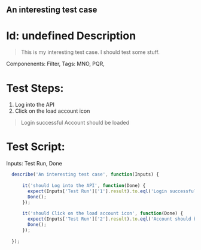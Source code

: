 An interesting test case
-----------

Id: undefined
Description
=============
> This is my interesting test case.  I should test some stuff.

Componenents: Filter,
Tags: MNO, PQR, 

Test Steps:
=============
1. Log into the API
2. Click on the load account icon
> Login successful
> Account should be loaded


Test Script:
=============

Inputs: Test Run, Done

```javascript
  describe('An interesting test case', function(Inputs) {
    
      it('should Log into the API', function(Done) {
        expect(Inputs['Test Run']['1'].result).to.eql('Login successful');
        Done();
      });
    
      it('should Click on the load account icon', function(Done) {
        expect(Inputs['Test Run']['2'].result).to.eql('Account should be loaded');
        Done();
      });
    
  });
```
